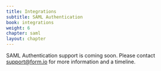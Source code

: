 ```yaml
---
title: Integrations
subtitle: SAML Authentication
book: integrations
weight: 6
chapter: saml
layout: chapter
---
```

SAML Authentication support is coming soon. Please contact [support@form.io](mailto:support@form.io) for more information and a timeline.